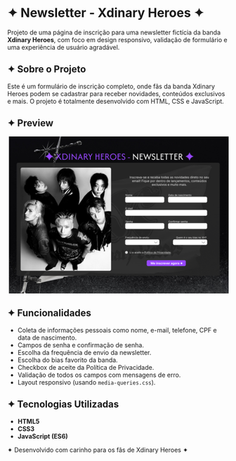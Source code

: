 # ✦ Newsletter - Xdinary Heroes ✦

Projeto de uma página de inscrição para uma newsletter fictícia da banda **Xdinary Heroes**, com foco em design responsivo, validação de formulário e uma experiência de usuário agradável.

## ✦ Sobre o Projeto

Este é um formulário de inscrição completo, onde fãs da banda Xdinary Heroes podem se cadastrar para receber novidades, conteúdos exclusivos e mais. O projeto é totalmente desenvolvido com HTML, CSS e JavaScript.

## ✦ Preview

![Preview da página](images/preview-xh.png) 

## ✦ Funcionalidades

- Coleta de informações pessoais como nome, e-mail, telefone, CPF e data de nascimento.
- Campos de senha e confirmação de senha.
- Escolha da frequência de envio da newsletter.
- Escolha do bias favorito da banda.
- Checkbox de aceite da Política de Privacidade.
- Validação de todos os campos com mensagens de erro.
- Layout responsivo (usando `media-queries.css`).

## ✦ Tecnologias Utilizadas

- **HTML5**
- **CSS3**
- **JavaScript (ES6)**

✦ Desenvolvido com carinho para os fãs de Xdinary Heroes ✦



